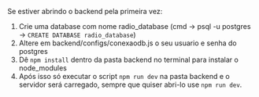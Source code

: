 Se estiver abrindo o backend pela primeira vez:

1) Crie uma database com nome radio_database (cmd -> psql -u postgres -> ```CREATE DATABASE radio_database```)
2) Altere em backend/configs/conexaodb.js o seu usuario e senha do postgres
3) Dê ```npm install``` dentro da pasta backend no terminal para instalar o node_modules
4) Após isso só executar o script ```npm run dev``` na pasta backend e o servidor será carregado, sempre que quiser abri-lo use ```npm run dev```.
